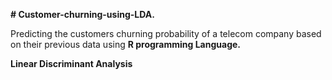 **# Customer-churning-using-LDA.**



Predicting the customers churning probability of a telecom company based on their previous data using **R programming Language.**


**Linear Discriminant Analysis**
